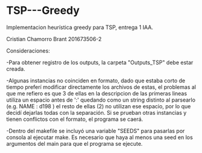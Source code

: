 # TSP---Greedy
Implementacion heurística greedy para TSP, entrega 1 IAA.

Cristian Chamorro Brant
201673506-2

Consideraciones:

-Para obtener registro de los outputs, la carpeta "Outputs_TSP" debe estar creada.

-Algunas instancias no coinciden en formato, dado que estaba corto de tiempo preferí modificar directamente los archivos de estas, el problemas al que me refiero es que 3 de ellas en la descripcion de las primeras lineas utiliza un espacio antes de ':' quedando como un string distinto al parsearlo (e.g. NAME : d198 ) el resto de ellas (2) no utilizan ese espacio, por lo que decidí dejarlas todas con la separación. Si se prueban otras instancias y tienen conflictos con el formato, el programa se caerá.

-Dentro del makefile se incluyó una variable "SEEDS" para pasarlas por consola al ejecutar make. Es necesario que haya al menos una seed en los argumentos del main para que el programa se ejecute. 
